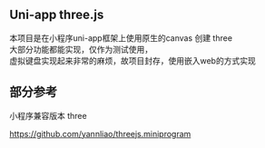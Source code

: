 ## Uni-app three.js
本项目是在小程序uni-app框架上使用原生的canvas 创建 three  
大部分功能都能实现，仅作为测试使用，  
虚拟键盘实现起来非常的麻烦，故项目封存，使用嵌入web的方式实现

## 部分参考
小程序兼容版本 three

https://github.com/yannliao/threejs.miniprogram

